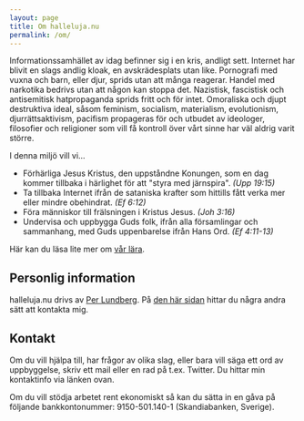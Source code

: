 ```yaml
---
layout: page
title: Om halleluja.nu
permalink: /om/
---
```


Informationssamhället av idag befinner sig i en kris, andligt sett. Internet har blivit en slags andlig kloak, en avskrädesplats utan like. Pornografi med vuxna och barn, eller djur, sprids utan att många reagerar. Handel med narkotika bedrivs utan att någon kan stoppa det. Nazistisk, fascistisk och antisemitisk hatpropaganda sprids fritt och för intet. Omoraliska och djupt destruktiva ideal, såsom feminism, socialism, materialism, evolutionism, djurrättsaktivism, pacifism propageras för och utbudet av ideologer, filosofier och religioner som vill få kontroll över vårt sinne har väl aldrig varit större.

I denna miljö vill vi...

*  Förhärliga Jesus Kristus, den uppståndne Konungen, som en dag kommer tillbaka i härlighet för att "styra med järnspira". <em>(Upp 19:15)</em>
*  Ta tillbaka Internet ifrån de sataniska krafter som hittills fått verka mer eller mindre obehindrat. <em>(Ef 6:12)</em>
*  Föra människor till frälsningen i Kristus Jesus. <em>(Joh 3:16)</em>
*  Undervisa och uppbygga Guds folk, ifrån alla församlingar och sammanhang, med Guds uppenbarelse ifrån Hans Ord. <em>(Ef 4:11-13)</em>

Här kan du läsa lite mer om [vår lära](/var-lara).

## Personlig information

halleluja.nu drivs av <a href="mailto:per@halleluja.nu">Per Lundberg</a>. På [den här sidan](http://per.halleluja.nu/sv/om/) hittar du några andra sätt att kontakta mig.

## Kontakt

Om du vill hjälpa till, har frågor av olika slag, eller bara vill säga ett ord av uppbyggelse, skriv ett mail eller en rad på t.ex. Twitter.  Du hittar min kontaktinfo via länken ovan.

Om du vill stödja arbetet rent ekonomiskt så kan du sätta in en gåva på följande bankkontonummer: 9150-501.140-1 (Skandiabanken, Sverige).

